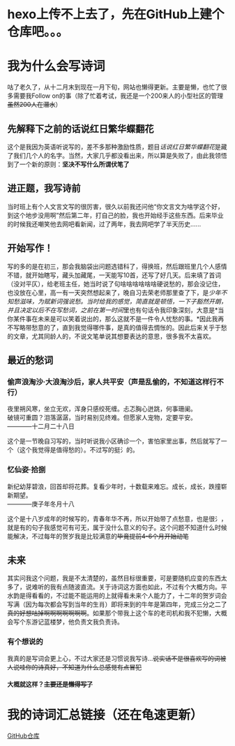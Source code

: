 # hexo上传不上去了，先在GitHub上建个仓库吧。。。
# 我为什么会写诗词

咕了老久了，从十二月末到现在一月下旬，网站也懒得更新。主要是懒，也忙了很多需要我Follow on的事（除了忙着考试，我还是一个200来人的小型社区的管理~~虽然200人在潜水~~）

## 先解释下之前的话说红日繁华蝶翻花
这个是我因为英语听说写的，差不多那种激励性质，题目*话说红日繁华蝶翻花*是藏了我们几个人的名字。当然，大家几乎都没看出来，所以算是失败了，由此我领悟到了一个新的原则：**坚决不写什么所谓伏笔了**

## 进正题，我写诗前
当时班上有个人文言文写的很厉害，很久以前我还问他“你文言文为啥学这个好，到这个地步没用啊”然后第二年，打自己的脸，我也开始经手这些东西。后来毕业的时候我还嘲笑他去网吧看新闻，过了两年，我去网吧学了半天历史......

## 开始写作！
写的多的是在初三，那会我脑袋出问题选错科了，得换班，然后跟班里几个人感情不错，就开始瞎写，藏头加藏尾，一天能写10首，还写了好几天。后来填了首词（没对平仄），给老班主任，她当时说了句啥啥啥啥啥啥硬说愁的，那会没记住，也没放在心里，高一有一天突然想起来了，晚自习去荣老师那里查了下，是*少年不知愁滋味，为赋新词强说愁。*当时给我的感觉，简直就是顿悟，一下子豁然开朗，并且决定以后不在写愁词，之前在*第一时间*里也有句话令我印象深刻，大意是*当你某件事在未来是可以笑着说出的，那么这就不是一件令人忧愁的事。*因此我再不写略带愁意的了，直到我觉得哪件事，是真的值得去惆怅的。因此后来关乎于愁的文章，尤其同龄人的，不说文笔单说其想要表达的意思，很多我不太喜欢。

## 最近的愁词

### 偷声浪淘沙·大浪淘沙后，家人共平安（声是乱偷的，不知道这样行不行）
夜里朔风寒，坐立无欢，浑身只感绞死缠。忐忑胸心迸跳，何事珊阑。
<br>
破镜可重圆？泪落潺潺，当时易别见终难。但愿家人宠物，定要平安。
<br>
                                                        ————十二月二十八日

这个是一节晚自习写的，当时听说我小区确诊一个，害怕家里出事，然后就写了一个（这个我觉得是值得愁的）。不过写的挺氵的。


### 忆仙姿·拾捌
新纪幼芽碧浪，回首却将花葬。复看少年时，十数载来难忘。成长，成长，跌撞崭新期望。
<br>
                                                         ————庚子年冬月十八
                                                         <br>
                                                  
这个是十八岁成年的时候写的，青春年华不再，所以开始带了点愁意，也是很氵，就是有的句子我感觉可有可无，属于没什么意义的句子。这个问题不知道什么时候能解决，不过每年的贺岁我是比较满意的~~毕竟提前4-6个月开始动笔~~

## 未来
其实问我这个问题，我是不太清楚的，虽然目标很重要，可是要随机应变的东西太多了，说难听的我有点随波直流。关于诗词这方面也如此，不过有个大概方向。平水韵是得看看的，不过能不能运用的上就得看未来个人能力了，十二年的贺岁词会写满（因为每次都会写到当年的生肖）即将来到的牛年是第四年，完成三分之二了~~真的好想咕掉啊啊啊啊啊啊啊~~。如果那个带我上这个车的老司机和我不犯懒，大概会写个东游记蓝楼梦，他负责文我负责诗。

### 有个想说的
我真的是写词会更上心，不过大家还是习惯说我写诗...~~说实话不是很喜欢写的词被人说哇你的诗真好，不知道为什么总感觉有点冒犯~~

#### 大概就这样？~~主要还是懒得写了~~

# 我的诗词汇总链接（还在龟速更新）
[GitHub仓库](https://github.com/FloatCloudSL/FloatCloud_MyPoetry)
